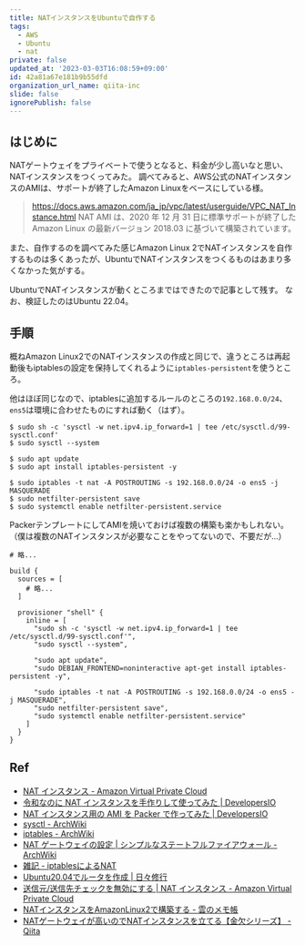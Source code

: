```yaml
---
title: NATインスタンスをUbuntuで自作する
tags:
  - AWS
  - Ubuntu
  - nat
private: false
updated_at: '2023-03-03T16:08:59+09:00'
id: 42a81a67e181b9b55dfd
organization_url_name: qiita-inc
slide: false
ignorePublish: false
---
```

## はじめに

NATゲートウェイをプライベートで使うとなると、料金が少し高いなと思い、NATインスタンスをつくってみた。
調べてみると、AWS公式のNATインスタンスのAMIは、サポートが終了したAmazon Linuxをベースにしている様。

> https://docs.aws.amazon.com/ja_jp/vpc/latest/userguide/VPC_NAT_Instance.html
> NAT AMI は、2020 年 12 月 31 日に標準サポートが終了した Amazon Linux の最新バージョン 2018.03 に基づいて構築されています。

また、自作するのを調べてみた感じAmazon Linux 2でNATインスタンスを自作するものは多くあったが、UbuntuでNATインスタンスをつくるものはあまり多くなかった気がする。

UbuntuでNATインスタンスが動くところまではできたので記事として残す。
なお、検証したのはUbuntu 22.04。

## 手順

概ねAmazon Linux2でのNATインスタンスの作成と同じで、違うところは再起動後もiptablesの設定を保持してくれるように`iptables-persistent`を使うところ。

他はほぼ同じなので、iptablesに追加するルールのところの`192.168.0.0/24`、`ens5`は環境に合わせたものにすれば動く（はず）。

```
$ sudo sh -c 'sysctl -w net.ipv4.ip_forward=1 | tee /etc/sysctl.d/99-sysctl.conf'
$ sudo sysctl --system

$ sudo apt update
$ sudo apt install iptables-persistent -y

$ sudo iptables -t nat -A POSTROUTING -s 192.168.0.0/24 -o ens5 -j MASQUERADE
$ sudo netfilter-persistent save
$ sudo systemctl enable netfilter-persistent.service
```

PackerテンプレートにしてAMIを焼いておけば複数の構築も楽かもしれない。
（僕は複数のNATインスタンスが必要なことをやってないので、不要だが...）

```hcl
# 略...

build {
  sources = [
    # 略...
  ]

  provisioner "shell" {
    inline = [
      "sudo sh -c 'sysctl -w net.ipv4.ip_forward=1 | tee /etc/sysctl.d/99-sysctl.conf'",
      "sudo sysctl --system",

      "sudo apt update",
      "sudo DEBIAN_FRONTEND=noninteractive apt-get install iptables-persistent -y",

      "sudo iptables -t nat -A POSTROUTING -s 192.168.0.0/24 -o ens5 -j MASQUERADE",
      "sudo netfilter-persistent save",
      "sudo systemctl enable netfilter-persistent.service"
    ]
  }
}
```

## Ref

- [NAT インスタンス - Amazon Virtual Private Cloud](https://docs.aws.amazon.com/ja_jp/vpc/latest/userguide/VPC_NAT_Instance.html)
- [令和なのに NAT インスタンスを手作りして使ってみた | DevelopersIO](https://dev.classmethod.jp/articles/nat-instance-handmaid/)
- [NAT インスタンス用の AMI を Packer で作ってみた | DevelopersIO](https://dev.classmethod.jp/articles/nat-instance-ami-packer/)
- [sysctl - ArchWiki](https://wiki.archlinux.jp/index.php/Sysctl)
- [iptables - ArchWiki](https://wiki.archlinux.jp/index.php/Iptables)
- [NAT ゲートウェイの設定 | シンプルなステートフルファイアウォール - ArchWiki](https://wiki.archlinux.jp/index.php/%E3%82%B7%E3%83%B3%E3%83%97%E3%83%AB%E3%81%AA%E3%82%B9%E3%83%86%E3%83%BC%E3%83%88%E3%83%95%E3%83%AB%E3%83%95%E3%82%A1%E3%82%A4%E3%82%A2%E3%82%A6%E3%82%A9%E3%83%BC%E3%83%AB#NAT_.E3.82.B2.E3.83.BC.E3.83.88.E3.82.A6.E3.82.A7.E3.82.A4.E3.81.AE.E8.A8.AD.E5.AE.9A)
- [雑記 - iptablesによるNAT](https://ult.riise.hiroshima-u.ac.jp/~nagato/?iptables%E3%81%AB%E3%82%88%E3%82%8BNAT)
- [Ubuntu20.04でルータを作成 | 日々修行](https://ytsuboi.jp/archives/642#NAT%28IP%E3%83%9E%E3%82%B9%E3%82%AB%E3%83%AC%E3%83%BC%E3%83%89%29%E3%81%AE%E8%A8%AD%E5%AE%9A)
- [送信元/送信先チェックを無効にする | NAT インスタンス - Amazon Virtual Private Cloud](https://docs.aws.amazon.com/ja_jp/vpc/latest/userguide/VPC_NAT_Instance.html#EIP_Disable_SrcDestCheck)
- [NATインスタンスをAmazonLinux2で構築する - 雲のメモ帳](https://www.cloudnotes.tech/entry/nat-instanse-amazonlinux2)
- [NATゲートウェイが高いのでNATインスタンスを立てる【金欠シリーズ】 - Qiita](https://qiita.com/NetCabb/items/dc7e7ea41f3494038d81)
